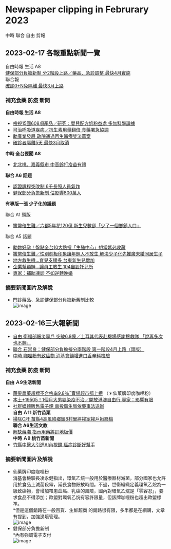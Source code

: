 # Newspaper clipping in Februrary 2023
中時 聯合 自由 剪報
## 2023-02-17 各報重點新聞一覽
自由時報 生活 A8<br>
[健保部分負擔新制 分2階段上路／藥品、急診調整 最快4月實施](https://news.ltn.com.tw/news/life/paper/1567439)
<br>
聯合報<br>
[確診0+N免隔離 最快3月上路](https://udn.com/news/story/120940/6976544?from=udn_ch2cate6638sub120940_pulldownmenu_v2)

### 補充食藥 防疫 新聞

**自由時報 生活 A8**
- [檢視15國608項產品／研究︰嬰兒配方奶粉益處 多無科學論據](https://news.ltn.com.tw/news/life/paper/1567441)
- [可治呼吸道疾病／抗生素用量翻倍 食藥署急協調](https://news.ltn.com.tw/news/life/paper/1567440)
- [助產業發展 政院通過再生醫療雙法草案](https://news.ltn.com.tw/news/life/paper/1567442)
- [確診者隔離5天 最快3月取消](https://news.ltn.com.tw/news/life/paper/1567444)

**中時 全台要聞 A8**
- [北北桃、嘉義縣市 中高齡打疫苗有禮](https://www.chinatimes.com/newspapers/20230217000459-260107)

**聯合 A6 話題**
- [認證課程突改制 6千長照人員氣炸](https://udn.com/news/story/7266/6976550)
- [健保部分負擔新制 估影響800萬人](https://udn.com/news/story/7266/6976548)

**有專版一張 少子化的議題**

聯合 A1 頭版
- [撒幣催生難／六都5年花120億 新生兒數卻「少了一個鄉鎮人口」](https://udn.com/news/story/7314/6974512)

聯合 A5 話題
- [助妳好孕！盤點全台10大熱搜「生殖中心」想當媽必收藏](https://udn.com/news/story/7266/6975748)
- [撒幣催生難／性別刻板印象讓年輕人不敢生 解決少子化先推廣未婚同居生子](https://udn.com/news/story/6656/6975786)
- [地方救生機…育兒支援多 台東新生兒增加](https://sdgs.udn.com/sdgs/story/123391/6976537?_gl=1*cwnj2i*_ga*MTk4OTY1MDAwNS4xNjc2NTkzMTUz*_ga_7THXRBK2CK*MTY3NjU5MzE1Mi4xLjEuMTY3NjU5NDk0NS4yLjAuMA..)
- [企業幫顧娃…讓員工敢生 104自設托兒所](https://sdgs.udn.com/sdgs/story/123391/6976539?_gl=1*1bdost2*_ga*MTk4OTY1MDAwNS4xNjc2NTkzMTUz*_ga_7THXRBK2CK*MTY3NjU5MzE1Mi4xLjEuMTY3NjU5NDk3MS40Ni4wLjA.)
- [專家：補助凍卵 不如逆轉晚婚](https://sdgs.udn.com/sdgs/story/123391/6976542?_gl=1*1eyh82d*_ga*MTk4OTY1MDAwNS4xNjc2NTkzMTUz*_ga_7THXRBK2CK*MTY3NjU5MzE1Mi4xLjEuMTY3NjU5NTAxOC42MC4wLjA.)
### 摘要新聞圖片及解說
- 門診藥品、急診健保部分負擔新舊制比較<br>
![image](https://user-images.githubusercontent.com/51051867/219536406-67537a5b-a981-4beb-8cd0-48f225335d44.png)



## 2023-02-16三大報新聞

- [自由 衛福部賑災專戶 突破6.8億／土耳其代表赴機場感謝搜救隊 「說再多次也不夠」](https://news.ltn.com.tw/news/life/paper/1567326)
- [聯合 石崇良：健保部分負擔擬分兩階段 第一階段4月上路（頭版）](https://udn.com/news/story/7266/6974215)
- [中時 咖哩粉有致癌物 消基會籲增進口香辛料檢驗](https://www.chinatimes.com/newspapers/20230216000431-260106?chdtv)

### 補充食藥 防疫 新聞

**自由 Ａ9生活新聞**<br>
- [蔬果農藥超標不合格率9.8％ˉ賣場超市都上榜](https://news.ltn.com.tw/news/life/paper/1567327)
（＊仙菓牌印度咖哩粉）
- [本土+19505！1個月大男嬰染疫不治／開放港澳自由行 專家：影響有限](https://news.ltn.com.tw/news/life/paper/1567329)<br>
- [社群媒體販售電子煙 南投衛生局依藥事法送辦](https://news.ltn.com.tw/news/life/breakingnews/4212759)<br>
**自由 Ａ11 新竹苗栗**
- [掃除C肝 苗縣4高風險鄉鎮8村里將挨家挨戶揪篩檢](https://health.ltn.com.tw/article/breakingnews/4212006)<br>
**聯合 A6生活文教**
- [解缺藥潮 指示用藥將訂地板價](https://udn.com/news/story/7266/6974098)<br>
**中時 Ａ9 桃竹苗新聞**
- [竹縣中醫大引進AI內視鏡 癌症診斷好幫手](https://www.chinatimes.com/newspapers/20230216000493-260107?chdtv)


### 摘要新聞圖片及解說
- 仙菓牌印度咖哩粉<br>
消基會檢驗長凌永健指出，環氧乙烷一般用於醫療器材滅菌，部分國家也允許用於食品上滅菌殺霉，延長食物貯放時間。不過，世衛組織定義環氧乙烷為一級致癌物，會增加罹患血癌、乳癌的風險，國內對環氧乙烷是「零容忍」，要求食品不得添加；歐盟對環氧乙烷有容許限量，但該牌咖哩粉也超出歐盟標準。<br>
*但是這個銷路在一般百貨、生鮮超商 的銷路很有限，多半都是在網購，文章有提到，加強邊境管理。<br>
![image](https://user-images.githubusercontent.com/51051867/219234297-04e396a5-31d4-4187-b645-87518cf5db8a.png)
- 健保部分負擔新制<br>
*內有強調電子支付<br>
![image](https://user-images.githubusercontent.com/51051867/219234838-834c6e27-dd1a-42e0-8dc0-2f99165fe689.png)
